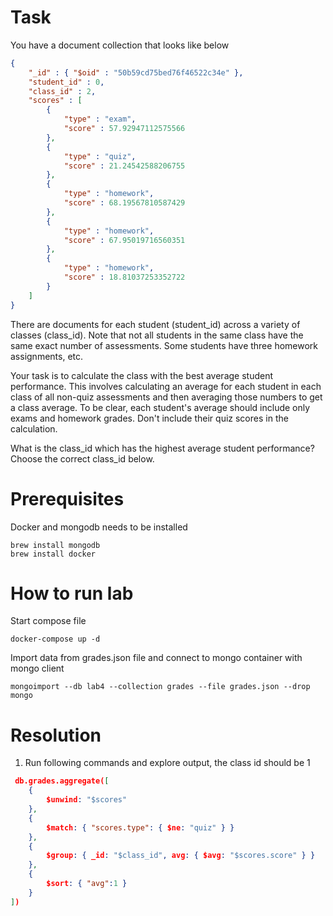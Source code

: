 # Task

You have a document collection that looks like below 
```json
{ 
    "_id" : { "$oid" : "50b59cd75bed76f46522c34e" }, 
    "student_id" : 0, 
    "class_id" : 2, 
    "scores" : [ 
        { 
            "type" : "exam", 
            "score" : 57.92947112575566 
        }, 
        { 
            "type" : "quiz", 
            "score" : 21.24542588206755 
        }, 
        { 
            "type" : "homework", 
            "score" : 68.19567810587429 
        }, 
        { 
            "type" : "homework", 
            "score" : 67.95019716560351 
        }, 
        { 
            "type" : "homework", 
            "score" : 18.81037253352722 
        } 
    ] 
}
```

There are documents for each student (student_id) across a variety of classes (class_id). Note that not all students in the same class have the same exact number of assessments. Some students have three homework assignments, etc.

Your task is to calculate the class with the best average student performance. This involves calculating an average for each student in each class of all non-quiz assessments and then averaging those numbers to get a class average. To be clear, each student's average should include only exams and homework grades. Don't include their quiz scores in the calculation.

What is the class_id which has the highest average student performance? Choose the correct class_id below.

# Prerequisites

Docker and mongodb needs to be installed

```
brew install mongodb
brew install docker
```

# How to run lab

Start compose file
```
docker-compose up -d 
```

Import data from grades.json file and connect to mongo container with mongo client

```
mongoimport --db lab4 --collection grades --file grades.json --drop
mongo
```

# Resolution

1. Run following commands and explore output, the class id should be 1
```json
 db.grades.aggregate([ 
    { 
        $unwind: "$scores"
    }, 
    { 
        $match: { "scores.type": { $ne: "quiz" } } 
    }, 
    { 
        $group: { _id: "$class_id", avg: { $avg: "$scores.score" } } 
    }, 
    { 
        $sort: { "avg":1 } 
    } 
])
```
